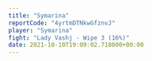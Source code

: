 ```yaml
---
title: "Symarina"
reportCode: "4yrtmDTNkwGfznvJ"
player: "Symarina"
fight: "Lady Vashj - Wipe 3 (16%)"
date: 2021-10-10T19:09:02.718000+00:00
---
```

